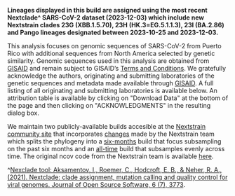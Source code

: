 **Lineages displayed in this build are assigned using the most recent Nextclade^ SARS-CoV-2 dataset (2023-12-03) which include new Nextstrain clades 23G (XBB.1.5.70), 23H (HK.3=EG.5.1.1.3), 23I (BA.2.86) and Pango lineages designated between 2023-10-25 and 2023-12-03.**

This analysis focuses on genomic sequences of SARS-CoV-2 from Puerto Rico with additional sequences from North America selected by genetic similarity. Genomic sequences used in this analysis are obtained from [GISAID](https://gisaid.org) and remain subject to GISAID’s [Terms and Conditions](https://www.gisaid.org/registration/terms-of-use/). We gratefully acknowledge the authors, originating and submitting laboratories of the genetic sequences and metadata made available through [GISAID](https://gisaid.org). A full listing of all originating and submitting laboratories is available below. An attribution table is available by clicking on "Download Data" at the bottom of the page and then clicking on "ACKNOWLEDGMENTS" in the resulting dialog box.

We maintain two publicly-available builds accesible at the [Nextstrain community site](https://nextstrain.org/community/arodzh-sudo/ncov-puertorico/) that incorporates [changes](https://github.com/nextstrain/ncov/pull/910) made by the Nextstrain team which splits the phylogeny into a [six-months](https://nextstrain.org/community/arodzh-sudo/ncov-puertorico/Puerto-Rico/six-months/?branchLabel=emerging_lineage&f_country=Puerto%20Rico&m=div) build that focus subsampling on the past six months and an [all-time](https://nextstrain.org/community/arodzh-sudo/ncov-puertorico/Puerto-Rico/all-time?branchLabel=emerging_lineage&f_country=Puerto%20Rico&m=div) build that subsamples evenly across time. The original ncov code from the Nextstrain team is available [here](https://github.com/nextstrain/ncov).

^[Nexclade tool: Aksamentov, I., Roemer, C., Hodcroft, E. B., & Neher, R. A., (2021). Nextclade: clade assignment, mutation calling and quality control for viral genomes. Journal of Open Source Software, 6 (7), 3773](https://joss.theoj.org/papers/10.21105/joss.03773).
